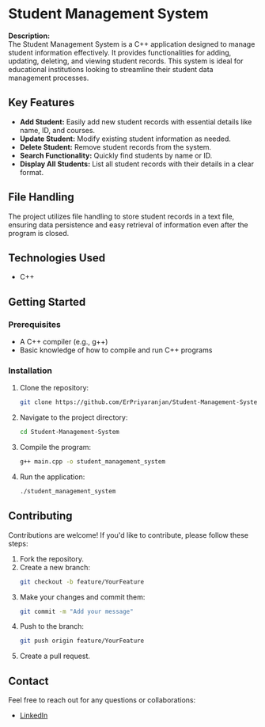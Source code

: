 # Student Management System

**Description:**  
The Student Management System is a C++ application designed to manage student information effectively. It provides functionalities for adding, updating, deleting, and viewing student records. This system is ideal for educational institutions looking to streamline their student data management processes.

## Key Features

- **Add Student:** Easily add new student records with essential details like name, ID, and courses.
- **Update Student:** Modify existing student information as needed.
- **Delete Student:** Remove student records from the system.
- **Search Functionality:** Quickly find students by name or ID.
- **Display All Students:** List all student records with their details in a clear format.

## File Handling

The project utilizes file handling to store student records in a text file, ensuring data persistence and easy retrieval of information even after the program is closed.

## Technologies Used

- C++

## Getting Started

### Prerequisites

- A C++ compiler (e.g., g++)
- Basic knowledge of how to compile and run C++ programs

### Installation

1. Clone the repository:
   ```bash
   git clone https://github.com/ErPriyaranjan/Student-Management-System.git

2. Navigate to the project directory:
   ```bash
   cd Student-Management-System
   ```
3. Compile the program:
   ```bash
   g++ main.cpp -o student_management_system
   ```
4. Run the application:
   ```bash
   ./student_management_system
   ```

## Contributing

Contributions are welcome! If you'd like to contribute, please follow these steps:

1. Fork the repository.
2. Create a new branch:
   ```bash
   git checkout -b feature/YourFeature
   ```
3. Make your changes and commit them:
   ```bash
   git commit -m "Add your message"
   ```
4. Push to the branch:
   ```bash
   git push origin feature/YourFeature
   ```
5. Create a pull request.


## Contact

Feel free to reach out for any questions or collaborations:

- [LinkedIn](https://linkedin.com/in/csepriyaranjan)
